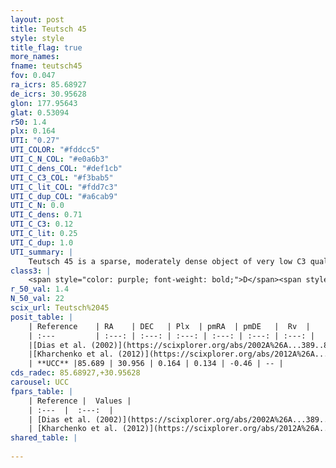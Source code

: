 ```yaml
---
layout: post
title: Teutsch 45
style: style
title_flag: true
more_names: 
fname: teutsch45
fov: 0.047
ra_icrs: 85.68927
de_icrs: 30.95628
glon: 177.95643
glat: 0.53094
r50: 1.4
plx: 0.164
UTI: "0.27"
UTI_COLOR: "#fddcc5"
UTI_C_N_COL: "#e0a6b3"
UTI_C_dens_COL: "#def1cb"
UTI_C_C3_COL: "#f3bab5"
UTI_C_lit_COL: "#fdd7c3"
UTI_C_dup_COL: "#a6cab9"
UTI_C_N: 0.0
UTI_C_dens: 0.71
UTI_C_C3: 0.12
UTI_C_lit: 0.25
UTI_C_dup: 1.0
UTI_summary: |
    Teutsch 45 is a sparse, moderately dense object of very low C3 quality. It is poorly studied in the literature, with no articles listed in the last 13 years.<br><br><span style="color: #99180f; font-weight: bold;">Warning: </span>contains less than 25 stars with <i>P>0.5</i> estimated.
class3: |
    <span style="color: purple; font-weight: bold;">D</span><span style="color: red; font-weight: bold;">C</span>
r_50_val: 1.4
N_50_val: 22
scix_url: Teutsch%2045
posit_table: |
    | Reference    | RA    | DEC   | Plx  | pmRA  | pmDE   |  Rv  |
    | :---         | :---: | :---: | :---: | :---: | :---: | :---: |
    |[Dias et al. (2002)](https://scixplorer.org/abs/2002A%26A...389..871D) | 85.683 | 30.971 | -- | -0.8 | -2.5 | -- |
    |[Kharchenko et al. (2012)](https://scixplorer.org/abs/2012A%26A...543A.156K) | 85.65 | 30.973 | -- | 2.41 | -4.93 | -- |
    | **UCC** |85.689 | 30.956 | 0.164 | 0.134 | -0.46 | -- | 
cds_radec: 85.68927,+30.95628
carousel: UCC
fpars_table: |
    | Reference |  Values |
    | :---  |  :---:  |
    | [Dias et al. (2002)](https://scixplorer.org/abs/2002A%26A...389..871D) | `E(B-V)=0.75, Dist=6770.0, Age=7.0` |
    | [Kharchenko et al. (2012)](https://scixplorer.org/abs/2012A%26A...543A.156K) | `e_bv=0.991, distance=2999, log_age=7.1` |
shared_table: |
    
---
```

